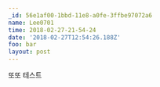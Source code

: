 ```yaml
---
_id: 56e1af00-1bbd-11e8-a0fe-3ffbe97072a6
name: Lee0701
time: 2018-02-27-21-54-24
date: '2018-02-27T12:54:26.188Z'
foo: bar
layout: post
---
```

또또 테스트

